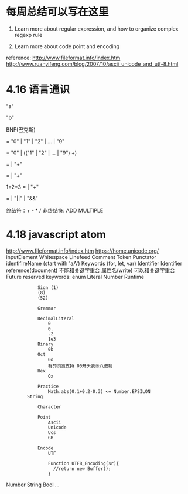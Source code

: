 # 每周总结可以写在这里
1. Learn more about regular expression, and how to organize complex regexp rule

2. Learn more about code point and encoding

reference: 
http://www.fileformat.info/index.htm
http://www.ruanyifeng.com/blog/2007/10/ascii_unicode_and_utf-8.html


# 4.16 语言通识

"a"

"b"

BNF(巴克斯)

<Number> = "0" | "1" | "2" | ... | "9"

<Decimal> = "0" | (("1" | "2" | ... | "9") <Number>+)

<ADD> = <Decimal> | <ADD> "+" <Decimal>

<MULTIPLE> = <Decimal> | <MULTIPLE> "+" <Decimal>

1+2*3
<ADD> = <MULTIPLE> | <ADD> "+" <MULTIPLE>

<logic> = <add> | 
    <logic> "||" <add> |
    <logic> "&&" <add>

终结符：+ - * /
非终结符: ADD MULTIPLE



# 4.18 javascript atom
http://www.fileformat.info/index.htm
https://home.unicode.org/
inputElement
	Whitespace
	Linefeed
	Comment
	Token
		Punctator
		identifireName (start with 'aA')
			Keywords (for, let, var)
			Identifier
				Identifier reference(document) 不能和关键字重合
				属性名(write) 可以和关键字重合
			Future reserved keywords: enum
		Literal
			Number
				Runtime
				
				Sign (1)
				(8)
				(52)
				
				Grammar
				
				DecimalLiteral
					0
					0.
					.2
					1e3
				Binary
					0b
				Oct
					0o
					有的浏览支持 00开头表示八进制
				Hex
					Ox
					
				Practice
					Math.abs(0.1+0.2-0.3) <= Number.EPSILON
			String
				
				Character
				
				Point
					Ascii
					Unicode
					Ucs
					GB
					
				Encode
					UTF
					
					Function UTF8_Encoding(sr){
					  //return new Buffer();
					}

Number
String
Bool
...